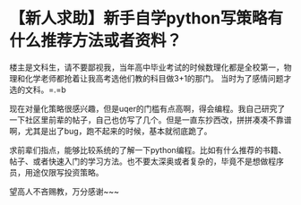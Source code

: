 # 【新人求助】新手自学python写策略有什么推荐方法或者资料？

楼主是文科生，请不要鄙视我，当年高中毕业考试的时候数理化都是全校第一，物理和化学老师都抢着让我高考选他们教的科目做3+1的那门。
当时为了感情问题才选的文科。=.=b

现在对量化策略很感兴趣，但是uqer的门槛有点高啊，得会编程。我自己研究了一下社区里前辈的帖子，自己也仿写了几个。但是一直东抄西改，拼拼凑凑不靠谱啊，尤其是出了bug，跑不起来的时候，基本就彻底跪了。

求前辈们指点，能够比较系统的了解一下python编程。比如有什么推荐的书籍、帖子、或者快速入门的学习方法。也不要太深奥或者复杂的，毕竟不是想做程序员，用途仅限写投资策略。

望高人不吝赐教，万分感谢~~~

